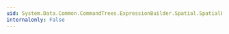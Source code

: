 ```yaml
---
uid: System.Data.Common.CommandTrees.ExpressionBuilder.Spatial.SpatialEdmFunctions.IsClosedSpatial(System.Data.Common.CommandTrees.DbExpression)
internalonly: False
---
```

